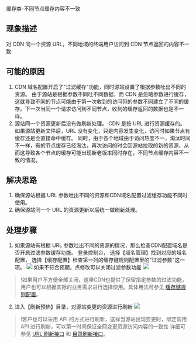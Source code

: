 缓存类-不同节点缓存内容不一致

## 现象描述
对 CDN 同一个资源 URL，不同地域的终端用户访问到 CDN 节点返回的内容不一致

## 可能的原因
1. CDN 域名配置开启了"过滤缓存"功能，同时源站设置了根据参数吐出不同的资源。
由于源站是根据参数不同吐不同数据，而 CDN 是忽略参数进行缓存，这就导致不同的节点可能由于第一次收到的访问带的参数不同建立了不同的缓存。下一次当同一个请求访问到不同节点，收到的缓存返回的数据也是不一样。
2. 源站同一个资源更新后没有做刷新处理。
CDN 是按 URL 进行资源缓存的。 如果源站更新文件后，URL 没有变化，只是内容发生变化，访问时如果节点有缓存还是会直接命中缓存。 同时，由于各个地域由于访问热度不一，淘汰时间不一样，有的节点缓存已经淘汰，再次访问的时会回源站拉取的新的资源，从而这导致各个节点的缓存可能出现新老版本同时存在，不同节点缓存内容不一致的情况。 

## 解决思路
1. 确保源站根据 URL 参数吐出不同的资源和CDN域名配置过滤缓存功能不同时使用。
2. 确保源站同一个 URL 的资源更新以后统一做刷新处理。
   
## 处理步骤
1. 如果源站有根据 URL 参数吐出不同的资源的情况，那么检查CDN配置域名是否开启过滤参数缓存功能。
登录控制台， 选择【域名管理】找到对应的域名配置， 选择【缓存配置】检查第一列的缓存键规则配置里的"过滤参数"这一项。
![](https://main.qcloudimg.com/raw/027b80f2f439406733e12babcab91a44.png)
如果不符合预期，点修改可以关闭过滤参数功能
![](https://main.qcloudimg.com/raw/281219285e78d0cbbb8b26161d401f06.png)
>!如果用户不方便全部关闭，这里CDN也提供了保留指定参数的过滤功能， 用户也可以根据实际的业务需求进行选择使用。具体用法可参见 [缓存键规则配置](https://cloud.tencent.com/document/product/228/47671)。

2. 进入【刷新预热】目录，对源站变更的资源进行刷新
![](https://main.qcloudimg.com/raw/572ed1f9efcb22d40e592572a1a98ab6.png)
>!客户也可以采用 API 的方式进行刷新，这样当源站出现变更时，绑定调用 API 进行刷新，可以第一时间保证全网变更资源访问内容的一致性
>详细可参见 [URL 刷新接口](https://cloud.tencent.com/document/product/228/37870) 和 [目录刷新接口](https://cloud.tencent.com/document/product/228/37871)。